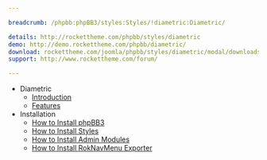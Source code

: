 ```yaml
---

breadcrumb: /phpbb:phpBB3/styles:Styles/!diametric:Diametric/

details: http://rockettheme.com/phpbb/styles/diametric
demo: http://demo.rockettheme.com/phpbb/diametric/
download: rockettheme.com/joomla/phpbb/styles/diametric/modal/downloads
support: http://www.rockettheme.com/forum/

---
```


* Diametric
	* [Introduction](INDEX.md#introduction)
	* [Features](INDEX.md#features)
* Installation
	* [How to Install phpBB3](../../start/install.md)
	* [How to Install Styles](../../start/styles.md)
	* [How to Install Admin Modules](../../start/styles.md#installing-administrative-modules)
	* [How to Install RokNavMenu Exporter](../../modules/roknavmenu.md)